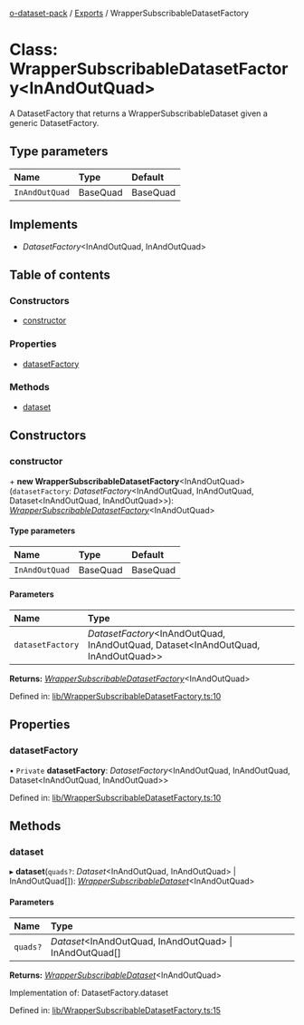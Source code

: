 [o-dataset-pack](../README.md) / [Exports](../modules.md) / WrapperSubscribableDatasetFactory

# Class: WrapperSubscribableDatasetFactory<InAndOutQuad\>

A DatasetFactory that returns a WrapperSubscribableDataset given a generic DatasetFactory.

## Type parameters

| Name | Type | Default |
| :------ | :------ | :------ |
| `InAndOutQuad` | BaseQuad | BaseQuad |

## Implements

- *DatasetFactory*<InAndOutQuad, InAndOutQuad\>

## Table of contents

### Constructors

- [constructor](wrappersubscribabledatasetfactory.md#constructor)

### Properties

- [datasetFactory](wrappersubscribabledatasetfactory.md#datasetfactory)

### Methods

- [dataset](wrappersubscribabledatasetfactory.md#dataset)

## Constructors

### constructor

\+ **new WrapperSubscribableDatasetFactory**<InAndOutQuad\>(`datasetFactory`: *DatasetFactory*<InAndOutQuad, InAndOutQuad, Dataset<InAndOutQuad, InAndOutQuad\>\>): [*WrapperSubscribableDatasetFactory*](wrappersubscribabledatasetfactory.md)<InAndOutQuad\>

#### Type parameters

| Name | Type | Default |
| :------ | :------ | :------ |
| `InAndOutQuad` | BaseQuad | BaseQuad |

#### Parameters

| Name | Type |
| :------ | :------ |
| `datasetFactory` | *DatasetFactory*<InAndOutQuad, InAndOutQuad, Dataset<InAndOutQuad, InAndOutQuad\>\> |

**Returns:** [*WrapperSubscribableDatasetFactory*](wrappersubscribabledatasetfactory.md)<InAndOutQuad\>

Defined in: [lib/WrapperSubscribableDatasetFactory.ts:10](https://github.com/o-development/o-dataset-pack/blob/5e6d39e/lib/WrapperSubscribableDatasetFactory.ts#L10)

## Properties

### datasetFactory

• `Private` **datasetFactory**: *DatasetFactory*<InAndOutQuad, InAndOutQuad, Dataset<InAndOutQuad, InAndOutQuad\>\>

Defined in: [lib/WrapperSubscribableDatasetFactory.ts:10](https://github.com/o-development/o-dataset-pack/blob/5e6d39e/lib/WrapperSubscribableDatasetFactory.ts#L10)

## Methods

### dataset

▸ **dataset**(`quads?`: *Dataset*<InAndOutQuad, InAndOutQuad\> \| InAndOutQuad[]): [*WrapperSubscribableDataset*](wrappersubscribabledataset.md)<InAndOutQuad\>

#### Parameters

| Name | Type |
| :------ | :------ |
| `quads?` | *Dataset*<InAndOutQuad, InAndOutQuad\> \| InAndOutQuad[] |

**Returns:** [*WrapperSubscribableDataset*](wrappersubscribabledataset.md)<InAndOutQuad\>

Implementation of: DatasetFactory.dataset

Defined in: [lib/WrapperSubscribableDatasetFactory.ts:15](https://github.com/o-development/o-dataset-pack/blob/5e6d39e/lib/WrapperSubscribableDatasetFactory.ts#L15)
